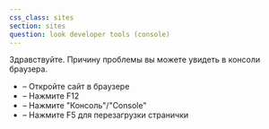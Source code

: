 ```yaml
---
css_class: sites
section: sites
question: look developer tools (console)
---
```

Здравствуйте. Причину проблемы вы можете увидеть в консоли браузера.

- &ndash; Откройте сайт в браузере
- &ndash; Нажмите F12
- &ndash; Нажмите "Консоль"/"Console"
- &ndash; Нажмите F5 для перезагрузки странички